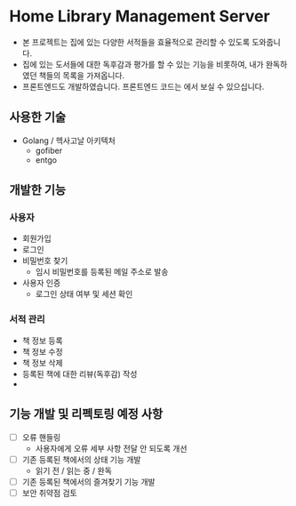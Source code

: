# Home Library Management Server

- 본 프로젝트는 집에 있는 다양한 서적들을 효율적으로 관리할 수 있도록 도와줍니다.
- 집에 있는 도서들에 대한 독후감과 평가를 할 수 있는 기능을 비롯하여, 내가 완독하였던 책들의 목록을 가져옵니다.
- 프론트엔드도 개발하였습니다. 프론트엔드 코드는 []()에서 보실 수 있으십니다.

## 사용한 기술
- Golang / 헥사고날 아키텍처
  - gofiber
  - entgo

## 개발한 기능

### 사용자

- 회원가입
- 로그인
- 비밀번호 찾기
  - 임시 비밀번호를 등록된 메일 주소로 발송
- 사용자 인증
  - 로그인 상태 여부 및 세션 확인

### 서적 관리
- 책 정보 등록
- 책 정보 수정
- 책 정보 삭제
- 등록된 책에 대한 리뷰(독후감) 작성
- 

## 기능 개발 및 리펙토링 예정 사항
- [ ] 오류 핸들링
  - 사용자에게 오류 세부 사항 전달 안 되도록 개선
- [ ] 기존 등록된 책에서의 상태 기능 개발
  - 읽기 전 / 읽는 중 / 완독
- [ ] 기존 등록된 책에서의 즐겨찾기 기능 개발
- [ ] 보안 취약점 검토